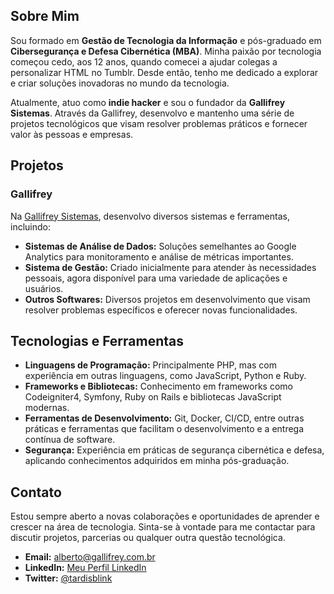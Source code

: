 ## Sobre Mim
Sou formado em **Gestão de Tecnologia da Informação** e pós-graduado em **Cibersegurança e Defesa Cibernética (MBA)**. Minha paixão por tecnologia começou cedo, aos 12 anos, quando comecei a ajudar colegas a personalizar HTML no Tumblr. Desde então, tenho me dedicado a explorar e criar soluções inovadoras no mundo da tecnologia.

Atualmente, atuo como **indie hacker** e sou o fundador da **Gallifrey Sistemas**. Através da Gallifrey, desenvolvo e mantenho uma série de projetos tecnológicos que visam resolver problemas práticos e fornecer valor às pessoas e empresas.

## Projetos

### Gallifrey

Na [Gallifrey Sistemas](https://gallifrey.com.br), desenvolvo diversos sistemas e ferramentas, incluindo:

- **Sistemas de Análise de Dados:** Soluções semelhantes ao Google Analytics para monitoramento e análise de métricas importantes.
- **Sistema de Gestão:** Criado inicialmente para atender às necessidades pessoais, agora disponível para uma variedade de aplicações e usuários.
- **Outros Softwares:** Diversos projetos em desenvolvimento que visam resolver problemas específicos e oferecer novas funcionalidades.

## Tecnologias e Ferramentas

- **Linguagens de Programação:** Principalmente PHP, mas com experiência em outras linguagens, como JavaScript, Python e Ruby.
- **Frameworks e Bibliotecas:** Conhecimento em frameworks como Codeigniter4, Symfony, Ruby on Rails e bibliotecas JavaScript modernas.
- **Ferramentas de Desenvolvimento:** Git, Docker, CI/CD, entre outras práticas e ferramentas que facilitam o desenvolvimento e a entrega contínua de software.
- **Segurança:** Experiência em práticas de segurança cibernética e defesa, aplicando conhecimentos adquiridos em minha pós-graduação.

## Contato

Estou sempre aberto a novas colaborações e oportunidades de aprender e crescer na área de tecnologia. Sinta-se à vontade para me contactar para discutir projetos, parcerias ou qualquer outra questão tecnológica.

- **Email:** [alberto@gallifrey.com.br](mailto:alberto@gallifrey.com.br)
- **LinkedIn:** [Meu Perfil LinkedIn](https://www.linkedin.com/in/tardisblink)
- **Twitter:** [@tardisblink](https://twitter.com/tardisblink)
